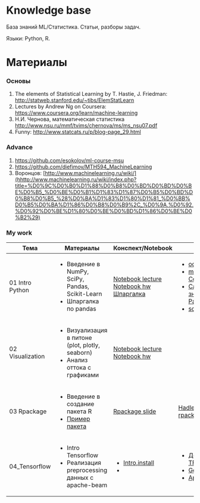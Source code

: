 # Knowledge base

База знаний ML/Статистика. Статьи, разборы задач. 

Языки: Python, R. 

# Материалы

### Основы

1. The elements of Statistical Learning by T. Hastie, J. Friedman: http://statweb.stanford.edu/~tibs/ElemStatLearn
2. Lectures by Andrew Ng on Coursera: https://www.coursera.org/learn/machine-learning
3. Н.И. Чернова, математическая статистика http://www.nsu.ru/mmf/tvims/chernova/ms/ms_nsu07.pdf
4. Funny: http://www.statcats.ru/p/blog-page_29.html



### Advance

1. https://github.com/esokolov/ml-course-msu
2. https://github.com/diefimov/MTH594_MachineLearning
3. Воронцов: [http://www.machinelearning.ru/wiki/](hhttp://www.machinelearning.ru/wiki/index.php?title=%D0%9C%D0%B0%D1%88%D0%B8%D0%BD%D0%BD%D0%BE%D0%B5_%D0%BE%D0%B1%D1%83%D1%87%D0%B5%D0%BD%D0%B8%D0%B5_%28%D0%BA%D1%83%D1%80%D1%81_%D0%BB%D0%B5%D0%BA%D1%86%D0%B8%D0%B9%2C_%D0%9A.%D0%92.%D0%92%D0%BE%D1%80%D0%BE%D0%BD%D1%86%D0%BE%D0%B2%29)

### My work


|Тема | Материалы | Конспект/Notebook | Other |
|---|---|---|---|
|01 Intro Python | <ul><li>Введение в NumPy, SciPy, Pandas, Scikit-Learn </li>  <li>Шпаргалка по pandas </li></ul> | [Notebook lecture](01_intro_python/lecture_01.ipynb) <br> [Notebook hw](01_intro_python/hw_01.ipynb) <br> [Шпаргалка](01_intro_python/pandas_tips.pdf) |  <ul> <li>[ods](https://habrahabr.ru/company/ods/blog/322626/)</li><li>[ml course Соколов](https://github.com/esokolov/ml-course-msu/blob/master/ML16/lecture-notes/Sem01_intro.pdf) </li><li>[Слайды знакомство с Pandas](https://alexanderdyakonov.wordpress.com/2015/11/06/%D0%B7%D0%BD%D0%B0%D0%BA%D0%BE%D0%BC%D1%81%D1%82%D0%B2%D0%BE-%D1%81-pandas-%D1%81%D0%BB%D0%B0%D0%B9%D0%B4%D1%8B)</li><li>[scipy лекции](http://www.scipy-lectures.org/index.html)</li></ul> |
|02 Visualization | <ul><li>Визуализация в питоне (plot, plotly, seaborn) </li> <li>Анализ оттока с графиками </li></ul> | [Notebook lecture](02_intro_visualization/lecture_02.ipynb) <br> [Notebook hw](02_intro_visualization/hw_02.ipynb) | |
|03 Rpackage| <ul><li>Введение в создание пакета R </li> <li>[Пример пакета](https://github.com/ValeraKaravai/bunny)</li></ul>|[Rpackage slide](03_intro_rpackage/)| [Hadley about rpackage](http://r-pkgs.had.co.nz/)|
|04_Tensorflow|<ul><li>Intro Tensorflow</li><li>Реализация preprocessing данных с apache-beam</li></ul>|<ul><li>[Intro,install](04_tf/tf_intro.ipynb)</li><li>[]()</li></ul>|<ul><li>[Документация TF](https://www.tensorflow.org/api_docs/python/)</li><li>[Get started](https://www.tensorflow.org/get_started/)</li><li>[Apache beam](https://beam.apache.org/documentation/programming-guide/)</li></ul>
